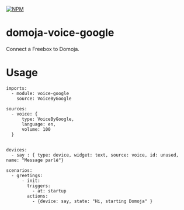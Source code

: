 [![NPM](https://nodei.co/npm/domoja.png?downloads=true&downloadRank=true&stars=true)](https://nodei.co/npm/domoja/)


domoja-voice-google
===================

Connect a Freebox to Domoja.

# Usage

```
imports:
  - module: voice-google
    source: VoiceByGoogle

sources:
  - voice: {
      type: VoiceByGoogle,
      language: en,
      volume: 100
  }


devices:
  - say : { type: device, widget: text, source: voice, id: unused, name: "Message parlé"} 

scenarios:
  - greetings:
      - init:
        triggers:
          - at: startup
        actions:
          - {device: say, state: "Hi, starting Domoja" }

```

